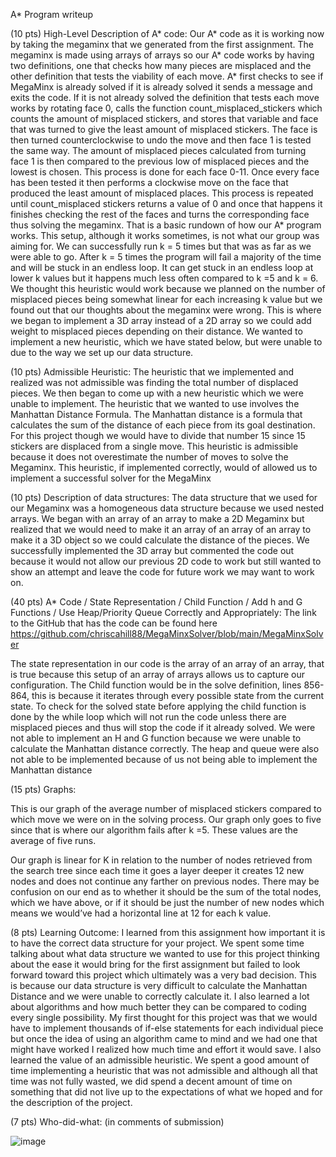 A* Program writeup
 
(10 pts) High-Level Description of A* code:
Our A* code as it is working now by taking the megaminx that we generated from the first assignment. The megaminx is made using arrays of arrays so our A* code works by having two definitions, one that checks how many pieces are misplaced and the other definition that tests the viability of each move. A* first checks to see if MegaMinx is already solved if it is already solved it sends a message and exits the code. If it is not already solved the definition that tests each move works by rotating face 0, calls the function count_misplaced_stickers which counts the amount of misplaced stickers, and stores that variable and face that was turned to give the least amount of misplaced stickers. The face is then turned counterclockwise to undo the move and then face 1 is tested the same way. The amount of misplaced pieces calculated from turning face 1 is then compared to the previous low of misplaced pieces and the lowest is chosen. This process is done for each face 0-11. Once every face has been tested it then performs a clockwise move on the face that produced the least amount of misplaced places. This process is repeated until count_misplaced stickers returns a value of 0 and once that happens it finishes checking the rest of the faces and turns the corresponding face thus solving the megaminx. That is a basic rundown of how our A* program works. This setup, although it works sometimes, is not what our group was aiming for. We can successfully run k = 5 times but that was as far as we were able to go. After k = 5 times the program will fail a majority of the time and will be stuck in an endless loop. It can get stuck in an endless loop at lower k values but it happens much less often compared to k =5 and k = 6. We thought this heuristic would work because we planned on the number of misplaced pieces being somewhat linear for each increasing k value but we found out that our thoughts about the megaminx were wrong. This is where we began to implement a 3D array instead of a 2D array so we could add weight to misplaced pieces depending on their distance. We wanted to implement a new heuristic, which we have stated below, but were unable to due to the way we set up our data structure. 
 
(10 pts) Admissible Heuristic:
The heuristic that we implemented and realized was not admissible was finding the total number of displaced pieces. We then began to come up with a new heuristic which we were unable to implement. The heuristic that we wanted to use involves the Manhattan Distance Formula. The Manhattan distance is a formula that calculates the sum of the distance of each piece from its goal destination. For this project though we would have to divide that number 15 since 15 stickers are displaced from a single move. This heuristic is admissible because it does not overestimate the number of moves to solve the Megaminx. This heuristic, if implemented correctly, would of allowed us to implement a successful solver for the MegaMinx
 
(10 pts) Description of data structures:
 The data structure that we used for our Megaminx was a homogeneous data structure because we used nested arrays. We began with an array of an array to make a 2D Megaminx but realized that we would need to make it an array of an array of an array to make it a 3D object so we could calculate the distance of the pieces. We successfully implemented the 3D array but commented the code out because it would not allow our previous 2D code to work but still wanted to show an attempt and leave the code for future work we may want to work on.
 
(40 pts) A* Code / State Representation / Child Function / Add h and G Functions / Use Heap/Priority Queue Correctly and Appropriately: The link to the GitHub that has the code can be found here https://github.com/chriscahill88/MegaMinxSolver/blob/main/MegaMinxSolver

 The state representation in our code is the array of an array of an array, that is true because this setup of an array of arrays allows us to capture our configuration. 
The Child function would be in the solve definition, lines 856-864, this is because it iterates through every possible state from the current state.
To check for the solved state before applying the child function is done by the while loop which will not run the code unless there are misplaced pieces and thus will stop the code if it already solved.
We were not able to implement an H and G function because we were unable to calculate the Manhattan distance correctly.
The heap and queue were also not able to be implemented because of us not being able to implement the Manhattan distance

 
(15 pts) Graphs:
  
This is our graph of the average number of misplaced stickers compared to which move we were on in the solving process. Our graph only goes to five since that is where our algorithm fails after k =5. These values are the average of five runs.
 
Our graph is linear for K in relation to the number of nodes retrieved from the search tree since each time it goes a layer deeper it creates 12 new nodes and does not continue any farther on previous nodes. There may be confusion on our end as to whether it should be the sum of the total nodes, which we have above, or if it should be just the number of new nodes which means we would’ve had a horizontal line at 12 for each k value.
 
(8 pts) Learning Outcome:
 I learned from this assignment how important it is to have the correct data structure for your project. We spent some time talking about what data structure we wanted to use for this project thinking about the ease it would bring for the first assignment but failed to look forward toward this project which ultimately was a very bad decision. This is because our data structure is very difficult to calculate the Manhattan Distance and we were unable to correctly calculate it. I also learned a lot about algorithms and how much better they can be compared to coding every single possibility. My first thought for this project was that we would have to implement thousands of if-else statements for each individual piece but once the idea of using an algorithm came to mind and we had one that might have worked I realized how much time and effort it would save. I also learned the value of an admissible heuristic. We spent a good amount of time implementing a heuristic that was not admissible and although all that time was not fully wasted, we did spend a decent amount of time on something that did not live up to the expectations of what we hoped and for the description of the project.
 
(7 pts) Who-did-what: (in comments of submission)
 
 
 

![image](https://github.com/chriscahill88/MegaMinxSolver/assets/43705092/002f9f1a-6738-4ec0-a070-4fb97ea80bf4)
